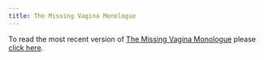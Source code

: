 ```yaml
---
title: The Missing Vagina Monologue
---
```


To read the most recent version of [The Missing Vagina Monologue][1] please [click here][1].

 [1]: http://mrkhorg.homestead.com/files/ORG/AdditionalMonologue.htm
